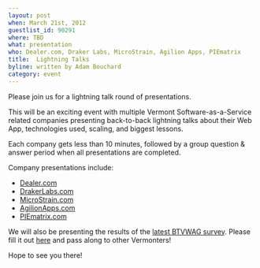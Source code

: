 ```yaml
---
layout: post
when: March 21st, 2012
guestlist_id: 90291
where: TBD
what: presentation
who: Dealer.com, Draker Labs, MicroStrain, Agilion Apps, PIEmatrix
title:  Lightning Talks
byline: written by Adam Bouchard
category: event
---
```


Please join us for a lightning talk round of presentations.  

This will be an exciting event with multiple Vermont Software-as-a-Service related companies presenting back-to-back lightning talks about their Web App, technologies used, scaling, and biggest lessons.  

Each company gets less than 10 minutes, followed by a group question & answer period when all presentations are completed.  

Company presentations include:

* [Dealer.com](http://dealer.com) 
* [DrakerLabs.com](http://drakerlabs.com) 
* [MicroStrain.com](http://microstrain.com) 
* [AgilionApps.com](http://AgilionApps.com) 
* [PIEmatrix.com](http://Piematrix.com) 


We will also be presenting the results of the [latest BTVWAG survey](https://docs.google.com/a/agilionapps.com/spreadsheet/viewform?formkey=dGxaUDVKWWptNURqYVJJYXk0VHJlTmc6MQ).  Please fill it out [here](https://docs.google.com/a/agilionapps.com/spreadsheet/viewform?formkey=dGxaUDVKWWptNURqYVJJYXk0VHJlTmc6MQ) and pass along to other Vermonters!

Hope to see you there!





